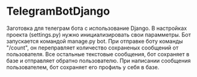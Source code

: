 # TelegramBotDjango

Заготовка для телеграм бота с использование Django.
В настройках проекта (settings.py) нужно инициализировать свои парамметры.
Бот запускается командой manage.py bot.
При отправке боту команды "/count", он переправляет количество сохраненых сообщений от пользователя.
Все остальные текстовые сообщения, бот сохраняет в базе и отправляет обратно пользователю.
При написании сообщения пользователем, бот сохраняет его профиль у себя в базе.

